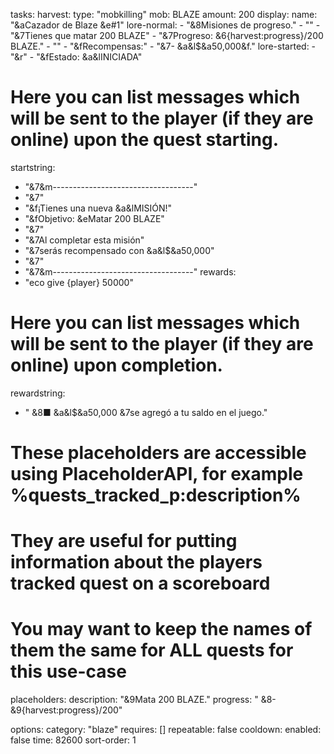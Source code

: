 tasks:
  harvest:
    type: "mobkilling"
    mob: BLAZE
    amount: 200
display:
  name: "&aCazador de Blaze &e#1"
  lore-normal:
    - "&8Misiones de progreso."
    - ""
    - "&7Tienes que matar 200 BLAZE"
    - "&7Progreso: &6{harvest:progress}/200 BLAZE."
    - ""
    - "&fRecompensas:"
    - "&7- &a&l$&a50,000&f."
  lore-started:
    - "&r"
    - "&fEstado: &a&lINICIADA"
# Here you can list messages which will be sent to the player (if they are online) upon the quest starting.
startstring:
  - "&7&m-----------------------------------"
  - "&7"
  - "&f¡Tienes una nueva &a&lMISIÓN!"
  - "&fObjetivo: &eMatar 200 BLAZE"
  - "&7"
  - "&7Al completar esta misión"
  - "&7serás recompensado con &a&l$&a50,000"
  - "&7"
  - "&7&m-----------------------------------"
rewards:
  - "eco give {player} 50000"
# Here you can list messages which will be sent to the player (if they are online) upon completion.
rewardstring:
  - " &8■ &a&l$&a50,000 &7se agregó a tu saldo en el juego."

# These placeholders are accessible using PlaceholderAPI, for example %quests_tracked_p:description%
# They are useful for putting information about the players tracked quest on a scoreboard
# You may want to keep the names of them the same for ALL quests for this use-case
placeholders:
  description: "&9Mata 200 BLAZE."
  progress: " &8- &9{harvest:progress}/200"  
  
options:
  category: "blaze"
  requires: []
  repeatable: false
  cooldown:
    enabled: false
    time: 82600
  sort-order: 1
